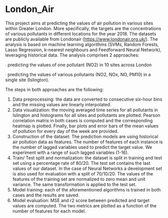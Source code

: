 # London_Air

This project aims at predicting the values of air pollution in various sites within Greater London. More specifically, the targets are the concentrations of various pollutants in different locations for the year 2018. The datasets are publicly  available from Londonair (https://www.londonair.org.uk/). The analysis is based on machine learning algorithms (SVMs, Random Forests, Lasso Regression, k-nearest neighbours and Feedforward Neural Network), leveraging historical data.
The analysis comprises 2 approaches:

∙ predicting the values of one pollutant (NO2) in 10 sites across London

∙ predicting the values of various pollutants (NO2, NOx, NO, PM10) in a single site (Islington).


The steps in both approaches are the following:

1.	Data preprocessing: the data are converted to consecutive six-hour bins and the missing values are linearly interpolated.
2.	Data visualization: the moving averaged time series for all pollutants in Islington and histograms for all sites and pollutants are plotted. Pearson correlation matrix in both cases is computed and the corresponding heatmap is plotted. Finally, bar plots and error bars of the mean values of pollution for every day of the week are provided.
3.	Construction of the dataset: The prediction models are using historical air pollution data as features. The number of features of each instance is the number of lagged variables used to predict the target value. We experiment with a range of such lagged variables (1-16).
4.	Train/ Test split and normalization: the dataset is split in training and test set using a percentage rate of 80/20. The test set contains the last values of our dataset. In the case of Neural Networks a development set is also used for evaluation with a split of 70/10/20. The values of the features of the training set are normalized to zero mean and unit variance. The same transformation is applied to the test set.
5.	Model training: each of the aforementioned algorithms is trained in both cases and the results are saved.
6.	Model evaluation: MSE and r2 score between predicted and target values are computed. The two metrics are plotted as a function of the number of features for each model.


